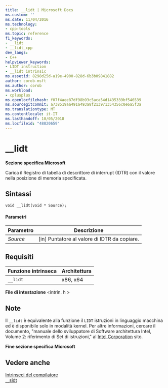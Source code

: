 ```yaml
---
title: __lidt | Microsoft Docs
ms.custom: ''
ms.date: 11/04/2016
ms.technology:
- cpp-tools
ms.topic: reference
f1_keywords:
- __lidt
- __lidt_cpp
dev_langs:
- C++
helpviewer_keywords:
- LIDT instruction
- __lidt intrinsic
ms.assetid: 8298d25d-a19e-4900-828d-6b3b09841882
author: corob-msft
ms.author: corob
ms.workload:
- cplusplus
ms.openlocfilehash: f07f4aee87df98b93c5aca54d1435339bf546539
ms.sourcegitcommit: a738519aa491a493a8f213971354356c0e6a5f3a
ms.translationtype: MT
ms.contentlocale: it-IT
ms.lasthandoff: 10/05/2018
ms.locfileid: "48820659"
---
```

# <a name="lidt"></a>__lidt

**Sezione specifica Microsoft**

Carica il Registro di tabella di descrittore di interrupt (IDTR) con il valore nella posizione di memoria specificata.

## <a name="syntax"></a>Sintassi

```
void __lidt(void * Source);
```

#### <a name="parameters"></a>Parametri

|Parametro|Descrizione|
|---------------|-----------------|
|*Source*|[in] Puntatore al valore di IDTR da copiare.|

## <a name="requirements"></a>Requisiti

|Funzione intrinseca|Architettura|
|---------------|------------------|
|`__lidt`|x86, x64|

**File di intestazione** \<intrin. h >

## <a name="remarks"></a>Note

Il `__lidt` è equivalente alla funzione il `LIDT` istruzioni in linguaggio macchina ed è disponibile solo in modalità kernel. Per altre informazioni, cercare il documento, "manuale dello sviluppatore di Software architettura Intel, Volume 2: riferimento di Set di istruzioni," al [Intel Corporation](https://software.intel.com/articles/intel-sdm) sito.

**Fine sezione specifica Microsoft**

## <a name="see-also"></a>Vedere anche

[Intrinseci del compilatore](../intrinsics/compiler-intrinsics.md)<br/>
[__sidt](../intrinsics/sidt.md)